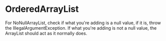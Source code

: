 # OrderedArrayList
For NoNullArrayList, check if what you're adding is a null value,
if it is, throw the IllegalArgumentException. If what you're adding
is not a null value, the ArrayList should act as it normally does. 

